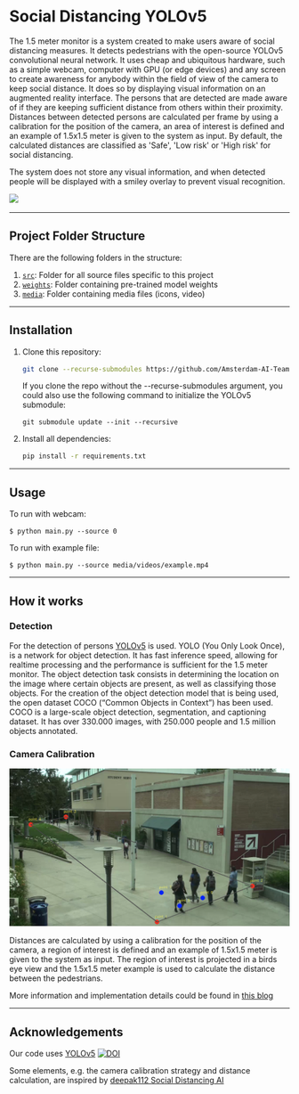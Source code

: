 
# Social Distancing YOLOv5

The 1.5 meter monitor is a system created to make users aware of social distancing measures.
It detects pedestrians with the open-source YOLOv5 convolutional neural network. 
It uses cheap and ubiquitous hardware, such as a simple webcam, computer with GPU (or edge devices) and any screen
to create awareness for anybody within the field of view of the camera to keep social distance. 
It does so by displaying visual information on an augmented reality interface. 
The persons that are detected are made aware of if they are keeping sufficient distance from others within their proximity.
Distances between detected persons are calculated per frame by using a calibration for the position of the camera,
an area of interest is defined and an example of 1.5x1.5 meter is given to the system as input.
By default, the calculated distances are classified as 'Safe', 'Low risk' or 'High risk' for social distancing.

The system does not store any visual information, and when detected people will be displayed with a smiley overlay to prevent visual recognition.


![](media/examples/emojis.png)

---


## Project Folder Structure

There are the following folders in the structure:
1) [`src`](./src): Folder for all source files specific to this project
3) [`weights`](./weights): Folder containing pre-trained model weights
4) [`media`](./media): Folder containing media files (icons, video)

---


## Installation

1) Clone this repository:
    ```bash
    git clone --recurse-submodules https://github.com/Amsterdam-AI-Team/1.5-meter-monitor
    ```
    If you clone the repo without the --recurse-submodules argument,
    you could also use the following command to initialize the YOLOv5 submodule:
    ```
    git submodule update --init --recursive
    ```

2) Install all dependencies:
    ```bash
    pip install -r requirements.txt
    ```
---


## Usage

To run with webcam:

```
$ python main.py --source 0 
```

To run with example file:

```
$ python main.py --source media/videos/example.mp4
```

---


## How it works

### Detection

For the detection of persons [YOLOv5](https://github.com/ultralytics/yolov5)  is used. YOLO (You Only Look Once), is a network for object detection.  It has fast inference speed, allowing for realtime processing and the performance is sufficient for the 1.5 meter monitor. The object detection task consists in determining the location on the image where certain objects are present, as well as classifying those objects. For the creation of the object detection model that is being used, the open dataset COCO (“Common Objects in Context”) has been used. COCO is a large-scale object detection, segmentation, and captioning dataset. It has over 330.000 images, with 250.000 people and 1.5 million objects annotated.


### Camera Calibration


![](media/examples/ROI_selection.png)

Distances are calculated by using a calibration for the position of the camera, 
a region of interest is defined and an example of 1.5x1.5 meter is given to the system as input. 
The region of interest is projected in a birds eye view and 
the 1.5x1.5 meter example is used to calculate the distance between the pedestrians.

More information and implementation details could be found in [this blog](https://blog.usejournal.com/social-distancing-ai-using-python-deep-learning-c26b20c9aa4c)

---
## Acknowledgements


Our code uses [YOLOv5](https://github.com/ultralytics/yolov5) [![DOI](https://zenodo.org/badge/264818686.svg)](https://zenodo.org/badge/latestdoi/264818686)

Some elements, e.g. the camera calibration strategy and distance calculation, are inspired by [deepak112 Social Distancing AI](https://github.com/deepak112/Social-Distancing-AI)


